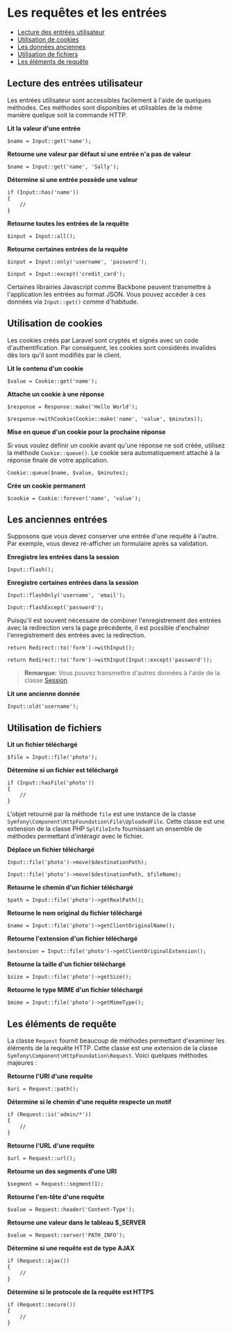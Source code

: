 # Les requêtes et les entrées

- [Lecture des entrées utilisateur](#basic-input)
- [Utilisation de cookies](#cookies)
- [Les données anciennes](#old-input)
- [Utilisation de fichiers](#files)
- [Les éléments de requête](#request-information)

<a name="basic-input"></a>
## Lecture des entrées utilisateur

Les entrées utilisateur sont accessibles facilement à l'aide de quelques méthodes. Ces méthodes sont disponibles et utilisables de la même manière quelque soit la commande HTTP.

**Lit la valeur d'une entrée**

	$name = Input::get('name');

**Retourne une valeur par défaut si une entrée n'a pas de valeur**

	$name = Input::get('name', 'Sally');

**Détermine si une entrée possède une valeur**

	if (Input::has('name'))
	{
		//
	}

**Retourne toutes les entrées de la requête**

	$input = Input::all();

**Retourne certaines entrées de la requête**

	$input = Input::only('username', 'password');

	$input = Input::except('credit_card');

Certaines librairies Javascript comme Backbone peuvent transmettre à l'application les entrées au format JSON. Vous pouvez accéder à ces données via `Input::get()` comme d'habitude.

<a name="cookies"></a>
## Utilisation de cookies

Les cookies créés par Laravel sont cryptés et signés avec un code d'authentification. Par conséquent, les cookies sont considérés invalides dès lors qu'il sont modifiés par le client.

**Lit le contenu d'un cookie**

	$value = Cookie::get('name');

**Attache un cookie à une réponse**

	$response = Response::make('Hello World');

	$response->withCookie(Cookie::make('name', 'value', $minutes));

**Mise en queue d'un cookie pour la prochaine réponse**

Si vous voulez définir un cookie avant qu'une réponse ne soit créée, utilisez la méthode `Cookie::queue()`. Le cookie sera automatiquement attaché à la réponse finale de votre application.

    Cookie::queue($name, $value, $minutes);

**Crée un cookie permanent**

	$cookie = Cookie::forever('name', 'value');

<a name="old-input"></a>
## Les anciennes entrées

Supposons que vous devez conserver une entrée d'une requête à l'autre. Par exemple, vous devez ré-afficher un formulaire après sa validation.

**Enregistre les entrées dans la session**

	Input::flash();

**Enregistre certaines entrées dans la session**

	Input::flashOnly('username', 'email');

	Input::flashExcept('password');

Puisqu'il est souvent nécessaire de combiner l'enregistrement des entrées avec la redirection vers la page précédente, il est possible d'enchaîner l'enregistrement des entrées avec la redirection.

	return Redirect::to('form')->withInput();

	return Redirect::to('form')->withInput(Input::except('password'));

> **Remarque:** Vous pouvez transmettre d'autres données à l'aide de la classe [Session](/docs/session).

**Lit une ancienne donnée**

	Input::old('username');

<a name="files"></a>
## Utilisation de fichiers

**Lit un fichier téléchargé**

	$file = Input::file('photo');

**Détermine si un fichier est téléchargé**

	if (Input::hasFile('photo'))
	{
		//
	}

L'objet retourné par la méthode `file` est une instance de la classe `Symfony\Component\HttpFoundation\File\UploadedFile`. Cette classe est une extension de la classe PHP `SplFileInfo` fournissant un ensemble de méthodes permettant d'intéragir avec le fichier.

**Déplace un fichier téléchargé**

	Input::file('photo')->move($destinationPath);

	Input::file('photo')->move($destinationPath, $fileName);

**Retourne le chemin d'un fichier téléchargé**

	$path = Input::file('photo')->getRealPath();

**Retourne le nom original du fichier téléchargé**

    $name = Input::file('photo')->getClientOriginalName();

**Retourne l'extension d'un fichier téléchargé**

    $extension = Input::file('photo')->getClientOriginalExtension();

**Retourne la taille d'un fichier téléchargé**

	$size = Input::file('photo')->getSize();

**Retourne le type MIME d'un fichier téléchargé**

	$mime = Input::file('photo')->getMimeType();

<a name="request-information"></a>
## Les éléments de requête

La classe `Request` fournit beaucoup de méthodes permettant d'examiner les éléments de la requête HTTP. Cette classe est une extension de la classe `Symfony\Component\HttpFoundation\Request`. Voici quelques méthodes majeures :

**Retourne l'URI d'une requête**

	$uri = Request::path();

**Détermine si le chemin d'une requête respecte un motif**

	if (Request::is('admin/*'))
	{
		//
	}

**Retourne l'URL d'une requête**

	$url = Request::url();

**Retourne un des segments d'une URI**

	$segment = Request::segment(1);

**Retourne l'en-tête d'une requête**

	$value = Request::header('Content-Type');

**Retourne une valeur dans le tableau $_SERVER**

	$value = Request::server('PATH_INFO');

**Détermine si une requête est de type AJAX**

	if (Request::ajax())
	{
		//
	}

**Détermine si le protocole de la requête est HTTPS**

	if (Request::secure())
	{
		//
	}
